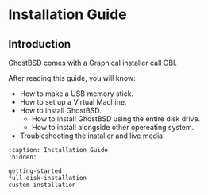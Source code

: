 Installation Guide
==================

<h2>Introduction</h2>

GhostBSD comes with a Graphical installer call GBI.

After reading this guide, you will know:

* How to make a USB memory stick.
* How to set up a Virtual Machine. 
* How to install GhostBSD.
  * How to install GhostBSD using the entire disk drive. 
  * How to install alongside other opereating system.
* Troubleshooting the installer and live media.

```{toctree}
:caption: Installation Guide
:hidden:

getting-started
full-disk-installation
custom-installation
```
